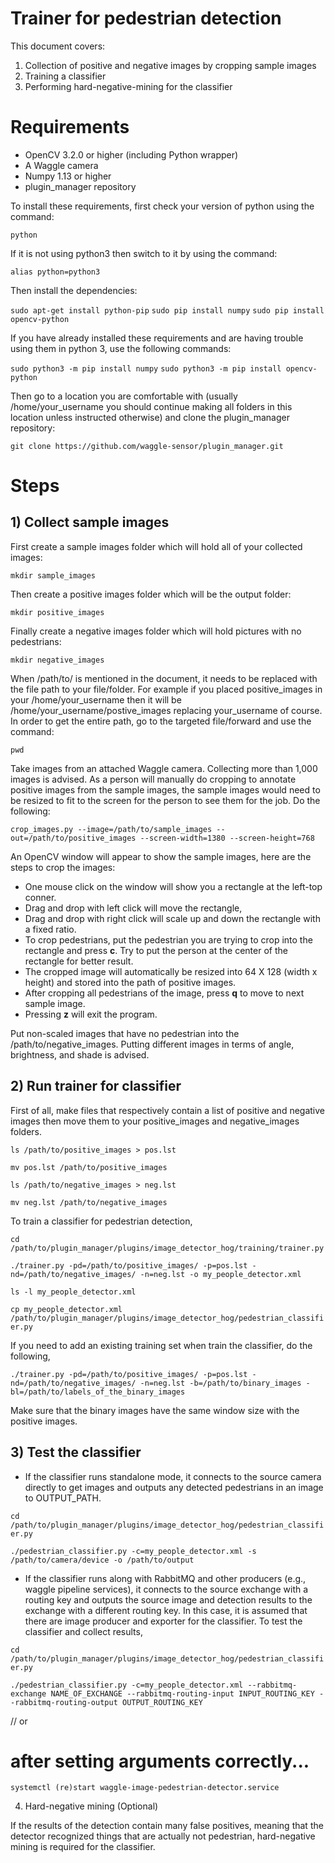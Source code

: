 <!--
waggle_topic=IGNORE
-->

# Trainer for pedestrian detection

This document covers:
1) Collection of positive and negative images by cropping sample images 
2) Training a classifier
3) Performing hard-negative-mining for the classifier

# Requirements

* OpenCV 3.2.0 or higher (including Python wrapper)
* A Waggle camera
* Numpy 1.13 or higher
* plugin_manager repository

To install these requirements, first check your version of python using the command:

`python`

If it is not using python3 then switch to it by using the command:

`alias python=python3`

Then install the dependencies:

`sudo apt-get install python-pip`
`sudo pip install numpy`
`sudo pip install opencv-python`

If you have already installed these requirements and are having trouble using them in python 3, use the following commands:

`sudo python3 -m pip install numpy`
`sudo python3 -m pip install opencv-python`

Then go to a location you are comfortable with (usually /home/your_username you should continue making all folders in this location unless instructed otherwise) and clone the plugin_manager repository:

`git clone https://github.com/waggle-sensor/plugin_manager.git`

# Steps

## 1) Collect sample images

First create a sample images folder which will hold all of your collected images:

`mkdir sample_images`

Then create a positive images folder which will be the output folder:

`mkdir positive_images`

Finally create a negative images folder which will hold pictures with no pedestrians:

`mkdir negative_images`

When /path/to/ is mentioned in the document, it needs to be replaced with the file path to your file/folder. For example if you placed positive_images in your /home/your_username then it will be /home/your_username/postive_images replacing your_username of course. In order to get the entire path, go to the targeted file/forward and use the command:

`pwd`

Take images from an attached Waggle camera. Collecting more than 1,000 images is advised. As a person will manually do cropping to annotate positive images from the sample images, the sample images would need to be resized to fit to the screen for the person to see them for the job. Do the following:

`crop_images.py --image=/path/to/sample_images --out=/path/to/positive_images --screen-width=1380 --screen-height=768`

An OpenCV window will appear to show the sample images, here are the steps to crop the images: 
* One mouse click on the window will show you a rectangle at the left-top conner. 
* Drag and drop with left click will move the rectangle, 
* Drag and drop with right click will scale up and down the rectangle with a fixed ratio. 
* To crop pedestrians, put the pedestrian you are trying to crop into the rectangle and press __c__. Try to put the person at the center of the rectangle for better result. 
* The cropped image will automatically be resized into 64 X 128 (width x height) and stored into the path of positive images. 
* After cropping all pedestrians of the image, press __q__ to move to next sample image. 
* Pressing __z__ will exit the program.

Put non-scaled images that have no pedestrian into the /path/to/negative_images. Putting different images in terms of angle, brightness, and shade is advised.

## 2) Run trainer for classifier

First of all, make files that respectively contain a list of positive and negative images then move them to your positive_images and negative_images folders.

`ls /path/to/positive_images > pos.lst`

`mv pos.lst /path/to/positive_images`

`ls /path/to/negative_images > neg.lst`

`mv neg.lst /path/to/negative_images`

To train a classifier for pedestrian detection,

`cd /path/to/plugin_manager/plugins/image_detector_hog/training/trainer.py`

`./trainer.py -pd=/path/to/positive_images/ -p=pos.lst -nd=/path/to/negative_images/ -n=neg.lst -o my_people_detector.xml`

`ls -l my_people_detector.xml`

`cp my_people_detector.xml /path/to/plugin_manager/plugins/image_detector_hog/pedestrian_classifier.py`

If you need to add an existing training set when train the classifier, do the following,

`./trainer.py -pd=/path/to/positive_images/ -p=pos.lst -nd=/path/to/negative_images/ -n=neg.lst -b=/path/to/binary_images -bl=/path/to/labels_of_the_binary_images`

Make sure that the binary images have the same window size with the positive images.

## 3) Test the classifier

* If the classifier runs standalone mode, it connects to the source camera directly to get images and outputs any detected pedestrians in an image to OUTPUT_PATH.

`cd /path/to/plugin_manager/plugins/image_detector_hog/pedestrian_classifier.py`

`./pedestrian_classifier.py -c=my_people_detector.xml -s /path/to/camera/device -o /path/to/output`

* If the classifier runs along with RabbitMQ and other producers (e.g., waggle pipeline services), it connects to the source exchange with a routing key and outputs the source image and detection results to the exchange with a different routing key. In this case, it is assumed that there are image producer and exporter for the classifier. To test the classifier and collect results,

`cd /path/to/plugin_manager/plugins/image_detector_hog/pedestrian_classifier.py`

`./pedestrian_classifier.py -c=my_people_detector.xml --rabbitmq-exchange NAME_OF_EXCHANGE --rabbitmq-routing-input INPUT_ROUTING_KEY --rabbitmq-routing-output OUTPUT_ROUTING_KEY`

// or
# after setting arguments correctly...

`systemctl (re)start waggle-image-pedestrian-detector.service`

4. Hard-negative mining (Optional)

If the results of the detection contain many false positives, meaning that the detector recognized things that are actually not pedestrian, hard-negative mining is required for the classifier.
